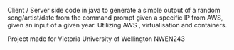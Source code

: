 Client / Server side code in java to generate a simple output of a random song/artist/date from the command prompt given a specific IP from AWS, given an input of a given year.
Utilizing AWS , virtualisation and containers.

Project made for Victoria University of Wellington NWEN243
